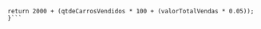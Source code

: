 ```function calculaSalario(qtdeCarrosVendidos, valorTotalVendas) {
return 2000 + (qtdeCarrosVendidos * 100 + (valorTotalVendas * 0.05));
}```
